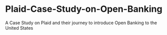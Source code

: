 
# Plaid-Case-Study-on-Open-Banking
A Case Study on Plaid and their journey to introduce Open Banking to the United States
